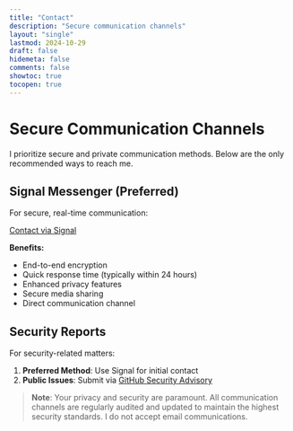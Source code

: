 ```yaml
---
title: "Contact"
description: "Secure communication channels"
layout: "single"
lastmod: 2024-10-29
draft: false
hidemeta: false
comments: false
showtoc: true
tocopen: true
---
```


# Secure Communication Channels

I prioritize secure and private communication methods. Below are the only recommended ways to reach me.

## Signal Messenger (Preferred)

For secure, real-time communication:

[Contact via Signal](https://signal.me/#eu/tao35l1vQxmrWcie6iW3dXlcFo0t3Pzae7WFHEMJnAIqKn2WxP5KnKKq5ClE-ZDD)

**Benefits:**
- End-to-end encryption
- Quick response time (typically within 24 hours)
- Enhanced privacy features
- Secure media sharing
- Direct communication channel

## Security Reports

For security-related matters:

1. **Preferred Method**: Use Signal for initial contact
2. **Public Issues**: Submit via [GitHub Security Advisory](https://github.com/iAnonymous3000/profincognito-website/security)

> **Note**: Your privacy and security are paramount. All communication channels are regularly audited and updated to maintain the highest security standards. I do not accept email communications.